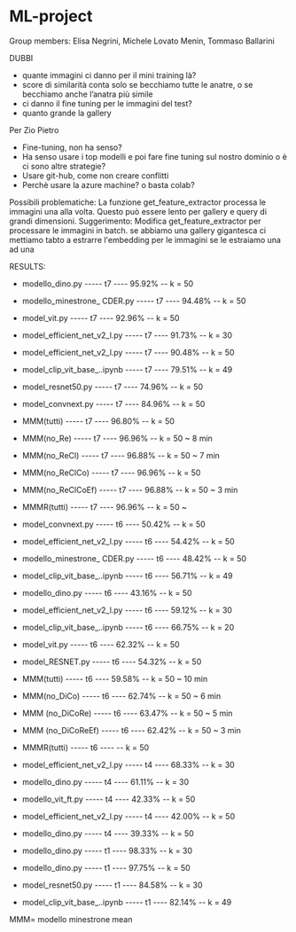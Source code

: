 # ML-project

Group members: Elisa Negrini, Michele Lovato Menin, Tommaso Ballarini

DUBBI 

- quante immagini ci danno per il mini training là?
- score di similarità conta solo se becchiamo tutte le anatre, o se becchiamo anche l’anatra più simile
- ci danno il fine tuning per le immagini del test?
- quanto grande la gallery

Per Zio Pietro
- Fine-tuning, non ha senso?
- Ha senso usare i top modelli e poi fare fine tuning sul nostro dominio o è ci sono altre strategie?
- Usare git-hub, come non creare conflitti
- Perchè usare la azure machine? o basta colab?

Possibili problematiche:
La funzione get_feature_extractor processa le immagini una alla volta. Questo può essere lento per gallery e query di grandi dimensioni.
Suggerimento: Modifica get_feature_extractor per processare le immagini in batch.
se abbiamo una gallery gigantesca ci mettiamo tabto a estrarre l'embedding per le immagini se le estraiamo una ad una


RESULTS:
- modello_dino.py             ----- t7 ---- 95.92% -- k = 50
- modello_minestrone_ CDER.py ----- t7 ---- 94.48% -- k = 50
- model_vit.py                ----- t7 ---- 92.96% -- k = 50
- model_efficient_net_v2_l.py ----- t7 ---- 91.73% -- k = 30
- model_efficient_net_v2_l.py ----- t7 ---- 90.48% -- k = 50
- model_clip_vit_base_..ipynb ----- t7 ---- 79.51% -- k = 49
- model_resnet50.py           ----- t7 ---- 74.96% -- k = 50
- model_convnext.py           ----- t7 ---- 84.96% -- k = 50
- MMM(tutti)                  ----- t7 ---- 96.80% -- k = 50
- MMM(no_Re)                  ----- t7 ---- 96.96% -- k = 50 ~ 8 min
- MMM(no_ReCl)                ----- t7 ---- 96.88% -- k = 50 ~ 7 min
- MMM(no_ReClCo)              ----- t7 ---- 96.96% -- k = 50 
- MMM(no_ReClCoEf)            ----- t7 ---- 96.88% -- k = 50 ~ 3 min
- MMMR(tutti)                 ----- t7 ---- 96.96% -- k = 50 ~ 

- model_convnext.py           ----- t6 ---- 50.42% -- k = 50
- model_efficient_net_v2_l.py ----- t6 ---- 54.42% -- k = 50
- modello_minestrone_ CDER.py ----- t6 ---- 48.42% -- k = 50
- model_clip_vit_base_..ipynb ----- t6 ---- 56.71% -- k = 49
- modello_dino.py             ----- t6 ---- 43.16% -- k = 50
- model_efficient_net_v2_l.py ----- t6 ---- 59.12% -- k = 30
- model_clip_vit_base_..ipynb ----- t6 ---- 66.75% -- k = 20
- model_vit.py                ----- t6 ---- 62.32% -- k = 50
- model_RESNET.py             ----- t6 ---- 54.32% -- k = 50
- MMM(tutti)                  ----- t6 ---- 59.58% -- k = 50 ~ 10 min
- MMM(no_DiCo)                ----- t6 ---- 62.74% -- k = 50 ~ 6 min
- MMM (no_DiCoRe)             ----- t6 ---- 63.47% -- k = 50 ~ 5 min
- MMM (no_DiCoReEf)           ----- t6 ---- 62.42% -- k = 50 ~ 3 min
- MMMR(tutti)                 ----- t6 ----        -- k = 50 

- model_efficient_net_v2_l.py ----- t4 ---- 68.33% -- k = 30 
- modello_dino.py             ----- t4 ---- 61.11% -- k = 30
- modello_vit_ft.py           ----- t4 ---- 42.33% -- k = 50
- model_efficient_net_v2_l.py ----- t4 ---- 42.00% -- k = 50 
- modello_dino.py             ----- t4 ---- 39.33% -- k = 50

- modello_dino.py             ----- t1 ---- 98.33% -- k = 30
- modello_dino.py             ----- t1 ---- 97.75% -- k = 50
- model_resnet50.py           ----- t1 ---- 84.58% -- k = 30
- model_clip_vit_base_..ipynb ----- t1 ---- 82.14% -- k = 49




MMM= modello minestrone mean